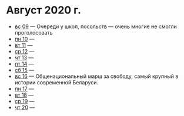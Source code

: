 # Август 2020 г.

- [вс 09](./09.md) — Очереди у школ, посольств — очень многие не смогли проголосовать
- [пн 10](./10.md) — 
- [вт 11](./11.md) —  
- [ср 12](./12.md) — 
- [чт 13](./13.md) — 
- [пт 14](./14.md) — 
- [сб 15](./15.md) — 
- [вс 16](./16.md) — Общенациональный марш за свободу, самый крупный в истории современной Беларуси.
- [пн 17](./17.md) — 
- [вт 18](./18.md) — 
- [ср 19](./19.md) — 
- [чт 20](./20.md) — 
